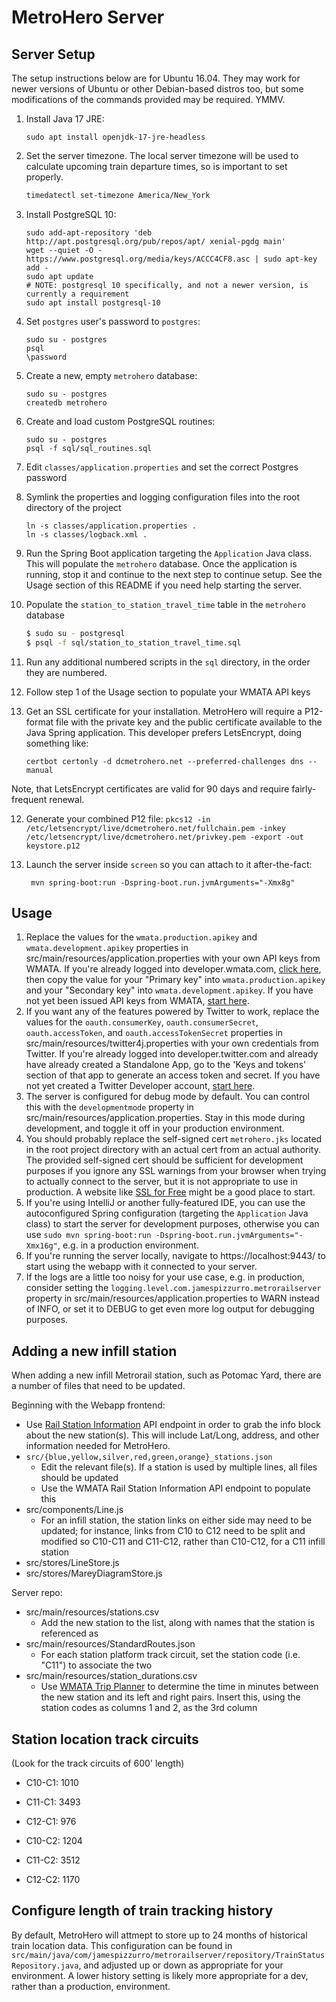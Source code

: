 # MetroHero Server

## Server Setup

The setup instructions below are for Ubuntu 16.04. They may work for newer versions of Ubuntu or other Debian-based distros too, but some modifications of the commands provided may be required. YMMV.

1. Install Java 17 JRE:
	```
	sudo apt install openjdk-17-jre-headless
	```

2. Set the server timezone. The local server timezone will be used to calculate upcoming train departure times, so is important to set properly.
	```bash
	timedatectl set-timezone America/New_York
	```
   
3. Install PostgreSQL 10:
	```
	sudo add-apt-repository 'deb http://apt.postgresql.org/pub/repos/apt/ xenial-pgdg main'
	wget --quiet -O - https://www.postgresql.org/media/keys/ACCC4CF8.asc | sudo apt-key add -
	sudo apt update
	# NOTE: postgresql 10 specifically, and not a newer version, is currently a requirement
	sudo apt install postgresql-10
	```

4. Set `postgres` user's password to `postgres`:
    ```
    sudo su - postgres
    psql
    \password
    ```

5. Create a new, empty `metrohero` database:
    ```
    sudo su - postgres
    createdb metrohero
    ```

6. Create and load custom PostgreSQL routines:
    ```
    sudo su - postgres
    psql -f sql/sql_routines.sql
    ```

7. Edit `classes/application.properties` and set the correct Postgres password

8. Symlink the properties and logging configuration files into the root directory of the project
	```
	ln -s classes/application.properties .
	ln -s classes/logback.xml .
	```

7. Run the Spring Boot application targeting the `Application` Java class. This will populate the `metrohero` database. Once the application is running, stop it and continue to the next step to continue setup. See the Usage section of this README if you need help starting the server.

8. Populate the `station_to_station_travel_time` table in the `metrohero` database
	```bash
	$ sudo su - postgresql
	$ psql -f sql/station_to_station_travel_time.sql
	```

9. Run any additional numbered scripts in the `sql` directory, in the order they are numbered.

10. Follow step 1 of the Usage section to populate your WMATA API keys

11. Get an SSL certificate for your installation. MetroHero will require a P12-format file with the private key and the public certificate available to the Java Spring application. This developer prefers LetsEncrypt, doing something like:

	`certbot certonly -d dcmetrohero.net --preferred-challenges dns --manual`

Note, that LetsEncrypt certificates are valid for 90 days and require fairly-frequent renewal.

12. Generate your combined P12 file: `pkcs12 -in /etc/letsencrypt/live/dcmetrohero.net/fullchain.pem -inkey /etc/letsencrypt/live/dcmetrohero.net/privkey.pem -export -out keystore.p12`

13. Launch the server inside `screen` so you can attach to it after-the-fact:
	```screen -U
	 mvn spring-boot:run -Dspring-boot.run.jvmArguments="-Xmx8g"
	```

## Usage

1. Replace the values for the `wmata.production.apikey` and `wmata.development.apikey` properties in src/main/resources/application.properties with your own API keys from WMATA. If you're already logged into developer.wmata.com, [click here](https://developer.wmata.com/developer), then copy the value for your "Primary key" into `wmata.production.apikey` and your "Secondary key" into `wmata.development.apikey`. If you have not yet been issued API keys from WMATA, [start here](https://developer.wmata.com/signup).
2. If you want any of the features powered by Twitter to work, replace the values for the `oauth.consumerKey`, `oauth.consumerSecret`, `oauth.accessToken`, and `oauth.accessTokenSecret` properties in src/main/resources/twitter4j.properties with your own credentials from Twitter. If you're already logged into developer.twitter.com and already have already created a Standalone App, go to the 'Keys and tokens' section of that app to generate an access token and secret. If you have not yet created a Twitter Developer account, [start here](https://developer.twitter.com/en/portal/petition/essential/basic-info).
3. The server is configured for debug mode by default. You can control this with the `developmentmode` property in src/main/resources/application.properties. Stay in this mode during development, and toggle it off in your production environment.
4. You should probably replace the self-signed cert `metrohero.jks` located in the root project directory with an actual cert from an actual authority. The provided self-signed cert should be sufficient for development purposes if you ignore any SSL warnings from your browser when trying to actually connect to the server, but it is not appropriate to use in production. A website like [SSL for Free](https://www.sslforfree.com/) might be a good place to start.
5. If you're using IntelliJ or another fully-featured IDE, you can use the autoconfigured Spring configuration (targeting the `Application` Java class) to start the server for development purposes, otherwise you can use `sudo mvn spring-boot:run -Dspring-boot.run.jvmArguments="-Xmx16g"`, e.g. in a production environment.
6. If you're running the server locally, navigate to https://localhost:9443/ to start using the webapp with it connected to your server.
7. If the logs are a little too noisy for your use case, e.g. in production, consider setting the `logging.level.com.jamespizzurro.metrorailserver` property in src/main/resources/application.properties to WARN instead of INFO, or set it to DEBUG to get even more log output for debugging purposes.

## Adding a new infill station
When adding a new infill Metrorail station, such as Potomac Yard, there are a number of files that need to be updated.

Beginning with the Webapp frontend:
* Use [Rail Station Information](https://api.wmata.com/Rail.svc/json/jStationInfo?StationCode=C11) API endpoint in order to grab the info block about the new station(s). This will include Lat/Long, address, and other information needed for MetroHero.
* `src/{blue,yellow,silver,red,green,orange}_stations.json`
	* Edit the relevant file(s). If a station is used by multiple lines, all files should be updated
	* Use the WMATA Rail Station Information API endpoint to populate this
* src/components/Line.js
	* For an infill station, the station links on either side may need to be updated; for instance, links from C10 to C12 need to be split and modified so C10-C11 and C11-C12, rather than C10-C12, for a C11 infill station
* src/stores/LineStore.js
* src/stores/MareyDiagramStore.js

Server repo:
* src/main/resources/stations.csv
	* Add the new station to the list, along with names that the station is referenced as
* src/main/resources/StandardRoutes.json
  * For each station platform track circuit, set the station code (i.e. "C11") to associate the two
* src/main/resources/station_durations.csv
  * Use [WMATA Trip Planner](https://wmata.com) to determine the time in minutes between the new station and its left and right pairs. Insert this, using the station codes as columns 1 and 2, as the 3rd column

## Station location track circuits
(Look for the track circuits of 600' length)

* C10-C1: 1010
* C11-C1: 3493
* C12-C1: 976

* C10-C2: 1204
* C11-C2: 3512
* C12-C2: 1170

## Configure length of train tracking history
By default, MetroHero will attmept to store up to 24 months of historical train location data. This configuration can be found in `src/main/java/com/jamespizzurro/metrorailserver/repository/TrainStatusRepository.java`, and adjusted up or down as appropriate for your environment. A lower history setting is likely more appropriate for a dev, rather than a production, environment.
